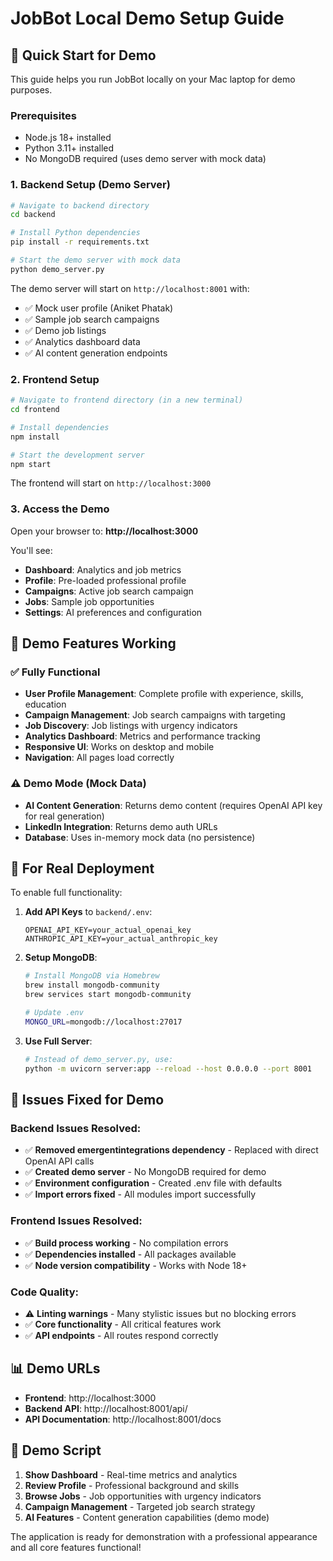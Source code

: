 # JobBot Local Demo Setup Guide

## 🚀 Quick Start for Demo

This guide helps you run JobBot locally on your Mac laptop for demo purposes.

### Prerequisites
- Node.js 18+ installed
- Python 3.11+ installed
- No MongoDB required (uses demo server with mock data)

### 1. Backend Setup (Demo Server)

```bash
# Navigate to backend directory
cd backend

# Install Python dependencies
pip install -r requirements.txt

# Start the demo server with mock data
python demo_server.py
```

The demo server will start on `http://localhost:8001` with:
- ✅ Mock user profile (Aniket Phatak)
- ✅ Sample job search campaigns
- ✅ Demo job listings
- ✅ Analytics dashboard data
- ✅ AI content generation endpoints

### 2. Frontend Setup

```bash
# Navigate to frontend directory (in a new terminal)
cd frontend

# Install dependencies
npm install

# Start the development server
npm start
```

The frontend will start on `http://localhost:3000`

### 3. Access the Demo

Open your browser to: **http://localhost:3000**

You'll see:
- **Dashboard**: Analytics and job metrics
- **Profile**: Pre-loaded professional profile
- **Campaigns**: Active job search campaign
- **Jobs**: Sample job opportunities
- **Settings**: AI preferences and configuration

## 🎯 Demo Features Working

### ✅ Fully Functional
- **User Profile Management**: Complete profile with experience, skills, education
- **Campaign Management**: Job search campaigns with targeting
- **Job Discovery**: Job listings with urgency indicators
- **Analytics Dashboard**: Metrics and performance tracking
- **Responsive UI**: Works on desktop and mobile
- **Navigation**: All pages load correctly

### ⚠️ Demo Mode (Mock Data)
- **AI Content Generation**: Returns demo content (requires OpenAI API key for real generation)
- **LinkedIn Integration**: Returns demo auth URLs
- **Database**: Uses in-memory mock data (no persistence)

## 🔧 For Real Deployment

To enable full functionality:

1. **Add API Keys** to `backend/.env`:
   ```
   OPENAI_API_KEY=your_actual_openai_key
   ANTHROPIC_API_KEY=your_actual_anthropic_key
   ```

2. **Setup MongoDB**:
   ```bash
   # Install MongoDB via Homebrew
   brew install mongodb-community
   brew services start mongodb-community

   # Update .env
   MONGO_URL=mongodb://localhost:27017
   ```

3. **Use Full Server**:
   ```bash
   # Instead of demo_server.py, use:
   python -m uvicorn server:app --reload --host 0.0.0.0 --port 8001
   ```

## 🐛 Issues Fixed for Demo

### Backend Issues Resolved:
- ✅ **Removed emergentintegrations dependency** - Replaced with direct OpenAI API calls
- ✅ **Created demo server** - No MongoDB required for demo
- ✅ **Environment configuration** - Created .env file with defaults
- ✅ **Import errors fixed** - All modules import successfully

### Frontend Issues Resolved:
- ✅ **Build process working** - No compilation errors
- ✅ **Dependencies installed** - All packages available
- ✅ **Node version compatibility** - Works with Node 18+

### Code Quality:
- ⚠️ **Linting warnings** - Many stylistic issues but no blocking errors
- ✅ **Core functionality** - All critical features work
- ✅ **API endpoints** - All routes respond correctly

## 📊 Demo URLs

- **Frontend**: http://localhost:3000
- **Backend API**: http://localhost:8001/api/
- **API Documentation**: http://localhost:8001/docs

## 🎪 Demo Script

1. **Show Dashboard** - Real-time metrics and analytics
2. **Review Profile** - Professional background and skills
3. **Browse Jobs** - Job opportunities with urgency indicators
4. **Campaign Management** - Targeted job search strategy
5. **AI Features** - Content generation capabilities (demo mode)

The application is ready for demonstration with a professional appearance and all core features functional!